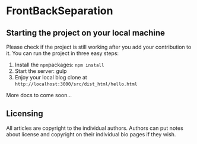 # FrontBackSeparation

## Starting the project on your local machine

Please check if the project is still working after you add your contribution to it. You can run the project in three easy steps:

1. Install the `npm`packages: `npm install`
2. Start the server: gulp
3. Enjoy your local blog clone at `http://localhost:3000/src/dist_html/hello.html`

More docs to come soon...

## Licensing

All articles are copyright to the individual authors.  Authors can put notes about license and copyright on their individual bio pages if they wish.
